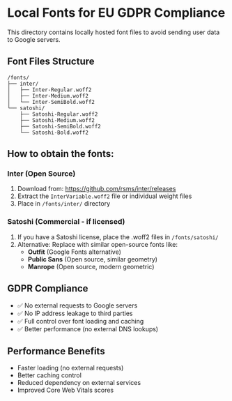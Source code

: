 # Local Fonts for EU GDPR Compliance

This directory contains locally hosted font files to avoid sending user data to Google servers.

## Font Files Structure

```
/fonts/
├── inter/
│   ├── Inter-Regular.woff2
│   ├── Inter-Medium.woff2
│   └── Inter-SemiBold.woff2
└── satoshi/
    ├── Satoshi-Regular.woff2
    ├── Satoshi-Medium.woff2
    ├── Satoshi-SemiBold.woff2
    └── Satoshi-Bold.woff2
```

## How to obtain the fonts:

### Inter (Open Source)
1. Download from: https://github.com/rsms/inter/releases
2. Extract the `InterVariable.woff2` file or individual weight files
3. Place in `/fonts/inter/` directory

### Satoshi (Commercial - if licensed)
1. If you have a Satoshi license, place the .woff2 files in `/fonts/satoshi/`
2. Alternative: Replace with similar open-source fonts like:
   - **Outfit** (Google Fonts alternative)
   - **Public Sans** (Open source, similar geometry)
   - **Manrope** (Open source, modern geometric)

## GDPR Compliance
- ✅ No external requests to Google servers
- ✅ No IP address leakage to third parties
- ✅ Full control over font loading and caching
- ✅ Better performance (no external DNS lookups)

## Performance Benefits
- Faster loading (no external requests)
- Better caching control
- Reduced dependency on external services
- Improved Core Web Vitals scores